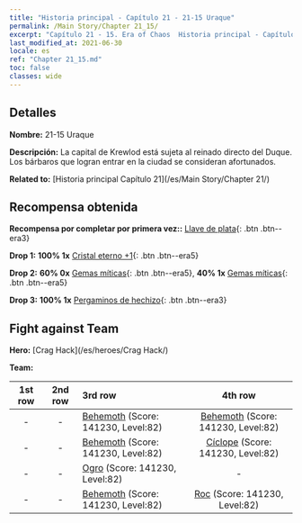 ```yaml
---
title: "Historia principal - Capítulo 21 - 21-15 Uraque"
permalink: /Main Story/Chapter 21_15/
excerpt: "Capítulo 21 - 15. Era of Chaos  Historia principal - Capítulo 21_15. 21-15 Uraque"
last_modified_at: 2021-06-30
locale: es
ref: "Chapter 21_15.md"
toc: false
classes: wide
---
```


## Detalles

 **Nombre:** 21-15 Uraque

 **Descripción:** La capital de Krewlod está sujeta al reinado directo del Duque. Los bárbaros que logran entrar en la ciudad se consideran afortunados.

 **Related to:** [Historia principal Capítulo 21](/es/Main Story/Chapter 21/)

## Recompensa obtenida

 **Recompensa por completar por primera vez::** [Llave de plata](/ItemsES/con_693/){: .btn .btn--era3}

 **Drop 1:** **100% 1x** [Cristal eterno +1](/ItemsES/mat_73/){: .btn .btn--era5}

 **Drop 2:** **60% 0x** [Gemas míticas](/ItemsES/mat_65/){: .btn .btn--era5}, **40% 1x** [Gemas míticas](/ItemsES/mat_65/){: .btn .btn--era5}

 **Drop 3:** **100% 1x** [Pergaminos de hechizo](/ItemsES/con_694/){: .btn .btn--era3}


## Fight against Team
 **Hero:** [Crag Hack](/es/heroes/Crag Hack/)

 **Team:**


  | 1st row | 2nd row | 3rd row | 4th row |
  |:----:|:----:|:----|:----:|
  | - | - | [Behemoth](/es/units/Behemoth/) (Score: 141230, Level:82)  | [Behemoth](/es/units/Behemoth/) (Score: 141230, Level:82)  |
  | - | - | [Behemoth](/es/units/Behemoth/) (Score: 141230, Level:82)  | [Cíclope](/es/units/Cyclops/) (Score: 141230, Level:82)  |
  | - | - | [Ogro](/es/units/Ogre/) (Score: 141230, Level:82)  | - |
  | - | - | [Behemoth](/es/units/Behemoth/) (Score: 141230, Level:82)  | [Roc](/es/units/Roc/) (Score: 141230, Level:82)  |


